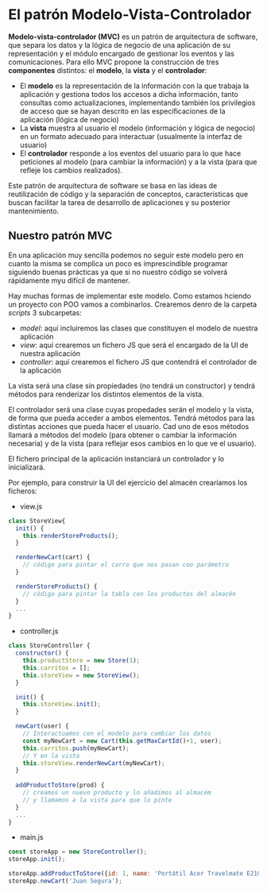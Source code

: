 # El patrón Modelo-Vista-Controlador
**Modelo-vista-controlador (MVC)** es un patrón de arquitectura de software, que separa los datos y la lógica de negocio de una aplicación de su representación y el módulo encargado de gestionar los eventos y las comunicaciones. Para ello MVC propone la construcción de tres **componentes** distintos: el **modelo**, la **vista** y el **controlador**:
- El **modelo** es la representación de la información con la que trabaja la aplicación y gestiona todos los accesos a dicha información, tanto consultas como actualizaciones, implementando también los privilegios de acceso que se hayan descrito en las especificaciones de la aplicación (lógica de negocio)
- La **vista** muestra al usuario el modelo (información y lógica de negocio) en un formato adecuado para interactuar (usualmente la interfaz de usuario)
- El **controlador** responde a los eventos del usuario para lo que hace peticiones al modelo (para cambiar la información) y a la vista (para que refleje los cambios realizados).

Este patrón de arquitectura de software se basa en las ideas de reutilización de código y la separación de conceptos, características que buscan facilitar la tarea de desarrollo de aplicaciones y su posterior mantenimiento.

## Nuestro patrón MVC
En una aplicación muy sencilla podemos no seguir este modelo pero en cuanto la misma se complica un poco es imprescindible programar siguiendo buenas prácticas ya que si no nuestro código se volverá rápidamente myu difícil de mantener.

Hay muchas formas de implementar este modelo. Como estamos hciendo un proyecto con POO vamos a combinarlos. Crearemos denro de la carpeta _scripts_ 3 subcarpetas:
- _model_: aquí incluiremos las clases que constituyen el modelo de nuestra aplicación
- _view_: aquí crearemos un fichero JS que será el encargado de la UI de nuestra aplicación
- _controller_: aquí crearemos el fichero JS que contendrá el controlador de la aplicación

La vista será una clase sin propiedades (no tendrá un constructor) y tendrá métodos para renderizar los distintos elementos de la vista.

El controlador será una clase cuyas propedades serán el modelo y la vista, de forma que pueda acceder a ambos elementos. Tendrá métodos para las distintas acciones que pueda hacer el usuario. Cad uno de esos métodos llamará a métodos del modelo (para obtener o cambiar la información necesaria) y de la vista (para reflejar esos cambios en lo que ve el usuario).

El fichero principal de la aplicación instanciará un controlador y lo inicializará.

Por ejemplo, para construir la UI del ejercicio del almacén crearíamos los ficheros:
- view.js
```javascript
class StoreView{
  init() {
    this.renderStoreProducts();
  }

  renderNewCart(cart) {
    // código para pintar el carro que nos pasan coo parámetro
  }

  renderStoreProducts() {
    // código para pintar la tabla con los productos del almacén
  }
  ...
}
```

- controller.js
```javascript
class StoreController {
  constructor() {
    this.productStore = new Store(1);
    this.carritos = [];
    this.storeView = new StoreView();
  }

  init() {
    this.storeView.init();
  }

  newCart(user) {
    // Interactuamos con el modelo para cambiar los datos
    const myNewCart = new Cart(this.getMaxCartId()+1, user);
    this.carritos.push(myNewCart);
    // Y en la vista
    this.storeView.renderNewCart(myNewCart);	
  }
	
  addProductToStore(prod) {
    // creamos un nuevo producto y lo añadimos al almacém
    // y llamamos a la vista para que lo pinte
  }
  ...
}
```

- main.js
```javascript
const storeApp = new StoreController();
storeApp.init();

storeApp.addProductToStore({id: 1, name: 'Portátil Acer Travelmate E2100', price: 523.12})
storeApp.newCart('Juan Segura');
```

